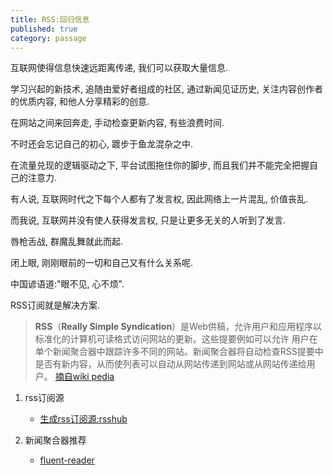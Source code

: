 ```yaml
---
title: RSS:回归信息
published: true
category: passage
---
```


​互联网使得信息快速远距离传递, 我们可以获取大量信息.

​学习兴起的新技术, 追随由爱好者组成的社区, 通过新闻见证历史, 关注内容创作者的优质内容, 和他人分享精彩的创意.

​在网站之间来回奔走, 手动检查更新内容, 有些浪费时间.

​不时还会忘记自己的初心, 踱步于鱼龙混杂之中.

在流量兑现的逻辑驱动之下, 平台试图拖住你的脚步, 而且我们并不能完全把握自己的注意力.

有人说, 互联网时代之下每个人都有了发言权, 因此网络上一片混乱, 价值丧乱.

而我说, 互联网并没有使人获得发言权, 只是让更多无关的人听到了发言.

唇枪舌战, 群魔乱舞就此而起.

闭上眼, 刚刚眼前的一切和自己又有什么关系呢.

中国谚语道:"眼不见, 心不烦".

RSS订阅就是解决方案.

> ​**RSS**（**Really Simple Syndication**）是Web供稿，允许用户和应用程序以标准化的计算机可读格式访问网站的更新。这些提要例如可以允许
>用户在单个新闻聚合器中跟踪许多不同的网站。新闻聚合器将自动检查RSS提要中是否有新内容，从而使列表可以自动从网站传递到网站或从网站传递给用户。
>[摘自wiki pedia](https://en.wikipedia.org/wiki/RSS#:~:text=RSS%20RDF%20Site%20Summary%20or,in%20a%20single%20news%20aggregator)

1. rss订阅源

    + [生成rss订阅源:rsshub](https://docs.rsshub.app/)

2. 新闻聚合器推荐

    + [fluent-reader](https://github.com/yang991178/fluent-reader)
